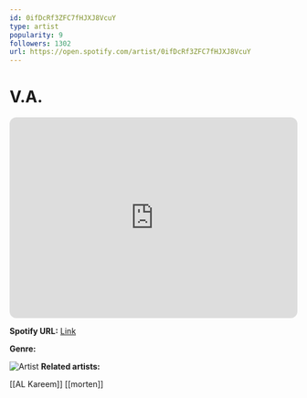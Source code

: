 ```yaml
---
id: 0ifDcRf3ZFC7fHJXJ8VcuY
type: artist
popularity: 9
followers: 1302
url: https://open.spotify.com/artist/0ifDcRf3ZFC7fHJXJ8VcuY
---
```

# V.A.

<iframe style="border-radius:12px" src="https://open.spotify.com/embed/artist/0ifDcRf3ZFC7fHJXJ8VcuY" width="100%" height="352" frameBorder="0" allowfullscreen="" allow="autoplay; clipboard-write; encrypted-media; fullscreen; picture-in-picture" loading="lazy"></iframe>

**Spotify URL:** [Link](https://open.spotify.com/artist/0ifDcRf3ZFC7fHJXJ8VcuY)

**Genre:** 

![Artist](https://i.scdn.co/image/ab67616d0000b273c09fbed89007f373dac93be7)
**Related artists:**

[[AL Kareem]]
[[morten]]
